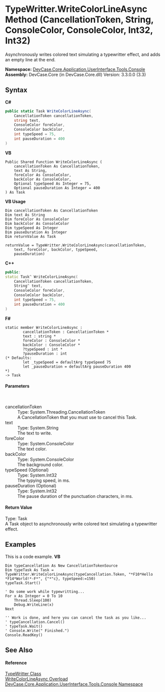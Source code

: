 # TypeWritter.WriteColorLineAsync Method (CancellationToken, String, ConsoleColor, ConsoleColor, Int32, Int32)
 

Asynchronously writes colored text simulating a typewritter effect, and adds an empty line at the end.

**Namespace:**&nbsp;<a href="N_DevCase_Core_Application_UserInterface_Tools_Console">DevCase.Core.Application.UserInterface.Tools.Console</a><br />**Assembly:**&nbsp;DevCase.Core (in DevCase.Core.dll) Version: 3.3.0.0 (3.3)

## Syntax

**C#**<br />
``` C#
public static Task WriteColorLineAsync(
	CancellationToken cancellationToken,
	string text,
	ConsoleColor foreColor,
	ConsoleColor backColor,
	int typeSpeed = 75,
	int pauseDuration = 400
)
```

**VB**<br />
``` VB
Public Shared Function WriteColorLineAsync ( 
	cancellationToken As CancellationToken,
	text As String,
	foreColor As ConsoleColor,
	backColor As ConsoleColor,
	Optional typeSpeed As Integer = 75,
	Optional pauseDuration As Integer = 400
) As Task
```

**VB Usage**<br />
``` VB Usage
Dim cancellationToken As CancellationToken
Dim text As String
Dim foreColor As ConsoleColor
Dim backColor As ConsoleColor
Dim typeSpeed As Integer
Dim pauseDuration As Integer
Dim returnValue As Task

returnValue = TypeWritter.WriteColorLineAsync(cancellationToken, 
	text, foreColor, backColor, typeSpeed, 
	pauseDuration)
```

**C++**<br />
``` C++
public:
static Task^ WriteColorLineAsync(
	CancellationToken cancellationToken, 
	String^ text, 
	ConsoleColor foreColor, 
	ConsoleColor backColor, 
	int typeSpeed = 75, 
	int pauseDuration = 400
)
```

**F#**<br />
``` F#
static member WriteColorLineAsync : 
        cancellationToken : CancellationToken * 
        text : string * 
        foreColor : ConsoleColor * 
        backColor : ConsoleColor * 
        ?typeSpeed : int * 
        ?pauseDuration : int 
(* Defaults:
        let _typeSpeed = defaultArg typeSpeed 75
        let _pauseDuration = defaultArg pauseDuration 400
*)
-> Task 

```


#### Parameters
&nbsp;<dl><dt>cancellationToken</dt><dd>Type: System.Threading.CancellationToken<br />A CancellationToken that you must use to cancel this Task.</dd><dt>text</dt><dd>Type: System.String<br />The text to write.</dd><dt>foreColor</dt><dd>Type: System.ConsoleColor<br />The text color.</dd><dt>backColor</dt><dd>Type: System.ConsoleColor<br />The background color.</dd><dt>typeSpeed (Optional)</dt><dd>Type: System.Int32<br />The typying speed, in ms.</dd><dt>pauseDuration (Optional)</dt><dd>Type: System.Int32<br />The pause duration of the punctuation characters, in ms.</dd></dl>

#### Return Value
Type: Task<br />A Task object to asynchronously write colored text simulating a typewritter effect.

## Examples
This is a code example. 
**VB**<br />
``` VB
Dim typeCancellation As New CancellationTokenSource
Dim typeTask As Task = TypeWritter.WriteColorLineAsync(typeCancellation.Token, "*F10*Hello *F14*World!*-F*", {"*"c}, typeSpeed:=150)
typeTask.Start()

' Do some work while typewritting...
For x As Integer = 0 To 10
    Thread.Sleep(100)
    Debug.WriteLine(x)
Next

'' Work is done, and here you can cancel the task as you like...
' typeCancellation.Cancel()
' typeTask.Wait()
' Console.Write(" Finished.")
Console.ReadKey()
```


## See Also


#### Reference
<a href="T_DevCase_Core_Application_UserInterface_Tools_Console_TypeWritter">TypeWritter Class</a><br /><a href="Overload_DevCase_Core_Application_UserInterface_Tools_Console_TypeWritter_WriteColorLineAsync">WriteColorLineAsync Overload</a><br /><a href="N_DevCase_Core_Application_UserInterface_Tools_Console">DevCase.Core.Application.UserInterface.Tools.Console Namespace</a><br />